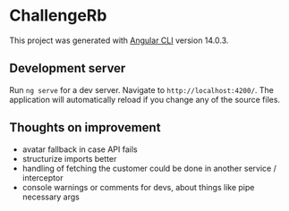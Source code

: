 # ChallengeRb

This project was generated with [Angular CLI](https://github.com/angular/angular-cli) version 14.0.3.

## Development server

Run `ng serve` for a dev server. Navigate to `http://localhost:4200/`. The application will automatically reload if you change any of the source files.

## Thoughts on improvement 

- avatar fallback in case API fails
- structurize imports better
- handling of fetching the customer could be done in another service / interceptor
- console warnings or comments for devs, about things like pipe necessary args


